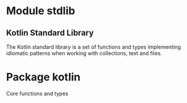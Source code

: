 # Module stdlib

## Kotlin Standard Library

The Kotlin standard library is a set of functions and types implementing idiomatic patterns when working with collections,
text and files.

# Package kotlin

Core functions and types

